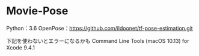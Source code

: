# Movie-Pose
Python：3.6
OpenPose：https://github.com/ildoonet/tf-pose-estimation.git

下記を使わないとエラーになるかも
Command Line Tools (macOS 10.13) for Xcode 9.4.1
